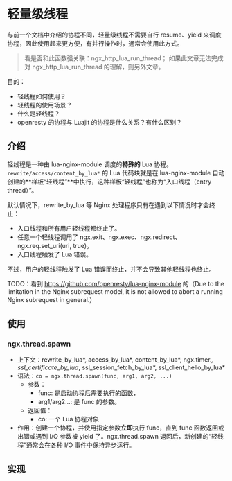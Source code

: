 
# 轻量级线程

与前一个文档中介绍的协程不同，轻量级线程不需要自行 resume、yield 来调度协程，因此使用起来更方便，有并行操作时，通常会使用此方式。

> 看是否和此函数强关联：ngx_http_lua_run_thread；
> 如果此文章无法完成对 ngx_http_lua_run_thread 的理解，则另外文章。

目的：

- 轻线程如何使用？
- 轻线程的使用场景？
- 什么是轻线程？
- openresty 的协程与 Luajit 的协程是什么关系？有什么区别？

## 介绍

轻线程是一种由 lua-nginx-module 调度的**特殊的** Lua 协程。`rewrite/access/content_by_lua*` 的 Lua 代码块就是在 lua-nginx-module 自动创建的**样板“轻线程”**中执行，这种样板“轻线程”也称为“入口线程（entry thread）”。

默认情况下，rewrite_by_lua 等 Nginx 处理程序只有在遇到以下情况时才会终止：

- 入口线程和所有用户轻线程都终止了。
- 任意一个轻线程调用了 ngx.exit、ngx.exec、ngx.redirect、ngx.req.set_uri(uri, true)。
- 入口线程触发了 Lua 错误。

不过，用户的轻线程触发了 Lua 错误而终止，并不会导致其他轻线程也终止。

TODO：看到 https://github.com/openresty/lua-nginx-module 的（Due to the limitation in the Nginx subrequest model, it is not allowed to abort a running Nginx subrequest in general.）

## 使用

### ngx.thread.spawn

- 上下文：rewrite_by_lua*, access_by_lua*, content_by_lua*, ngx.timer.*, ssl_certificate_by_lua*, ssl_session_fetch_by_lua*, ssl_client_hello_by_lua*
- 语法：`co = ngx.thread.spawn(func, arg1, arg2, ...)`
    - 参数：
        - func: 是启动协程后需要执行的函数，
        - arg1/arg2...: 是 func 的参数。
    - 返回值：
        - co: 一个 Lua 协程对象
- 作用：创建一个协程，并使用指定参数**立即**执行 func，直到 func 函数返回或出错或遇到 I/O 参数被 yield 了。ngx.thread.spawn 返回后，新创建的“轻线程”通常会在各种 I/O 事件中保持异步运行。



## 实现
